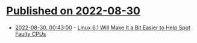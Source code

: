 # [Published on 2022-08-30](index.md)

* [2022-08-30, 00:43:00](https://soylentnews.org/article.pl?sid=22/08/28/1812248&from=rss) - [Linux 6.1 Will Make It a Bit Easier to Help Spot Faulty CPUs](https://soylentnews.org/article.pl?sid=22/08/28/1812248&from=rss)
